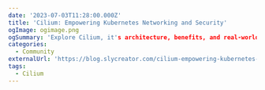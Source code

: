 ```yaml
---
date: '2023-07-03T11:28:00.000Z'
title: 'Cilium: Empowering Kubernetes Networking and Security'
ogImage: ogimage.png
ogSummary: 'Explore Cilium, it's architecture, benefits, and real-world uses cases'
categories:
  - Community
externalUrl: 'https://blog.slycreator.com/cilium-empowering-kubernetes-networking-and-security'
tags:
  - Cilium
---
```

